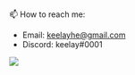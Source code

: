 📫 How to reach me:
 - Email: keelayhe@gmail.com
 - Discord: keelay#0001

![](https://komarev.com/ghpvc/?username=kyle-he)
